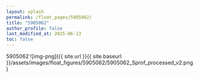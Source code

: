 ```yaml
---
layout: splash
permalink: /float_pages/5905062/
title: "5905062"
author_profile: false
last_modified_at: 2025-06-13
toc: false
---
```

 
5905062
![img-png]({{ site.url }}{{ site.baseurl }}/assets/images/float_figures/5905062/5905062_Sprof_processed_v2.png)